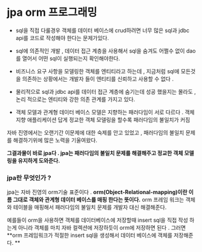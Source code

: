# jpa orm 프로그래밍

- sql을 직접 다룰경우 객체를 데이터 베이스에 crud하려면 너무 많은 sql과 jdbc api를 코드로 작성해야 한다는 문제가있다.

- sql에 의존적인 개발 , 데이터 접근 계층을 사용해서 sql을 숨겨도 어쩔수 없이 dao를 열어서 어떤 sql이 실행되는지 확인해야한다.

- 비즈니스 요구 사항을 모델링한 객체를 엔티티라고 하는데 , 지금처럼 sql에 모든것을 의존하는 상황에서는 개발자 들이 엔티티를 신뢰하고 사용할 수 없다 . 
- 물리적으로 sql과 jdbc api를 데이터 접근 계층에 숨기는데 성공 했을지는 몰라도 , 논리 적으로는 엔티티와 강한 의존 관계를 가지고 있다.
- 객체 모델과 관계형 데이터 베이스 모델은 지향하는 패러다임이 서로 다르다 . 객체지향 애플리케이션 답게 정교한 객체 모델링을 할수록 패러다임의 불일치가 커짐 

자바 진영에서는 오랜기간 이문제에 대한 숙제를 안고 있었고 , 패러다임의 불일치 문제를 해결하기위에 많은 노력을 기울여왔다.

**그결과물이 바로 jpa다 . jpa는 패러다임의 불일치 문제를 해결해주고 정교한 객체 모델링을 유지하게 도와준다.**

### jpa란 무엇인가 ?

jpa는 자바 진영의 orm기술 표준이다 . **orm(Object-Relational-mapping)이란 이름 그대로 객체와 관계형 데이터 베이스를 매핑 한다는 뜻이다.** orm 프레임 워크는 객체와 테이블을 매핑해서 패러다임의 불일치 문제를 개발자 대신 해결해준다.

예를들이 orm을 사용하면 객체를 데이터베이스에 저장할때 insert sql을 직접 작성 하는게 아니라 객체를 마치 자바 컬렉션에 저장하듯이 orm에 저장하면 된다 . 그러면 **orm 프레임워크가 적절한 insert sql을 생성해서 데이터 베이스에 객체를 저장해준다. **

